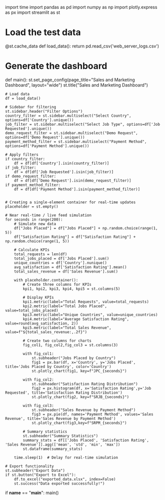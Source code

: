 import time
import pandas as pd
import numpy as np
import plotly.express as px
import streamlit as st

# Load the test data
@st.cache_data
def load_data():
    return pd.read_csv('web_server_logs.csv')

# Generate the dashboard
def main():
    st.set_page_config(page_title="Sales and Marketing Dashboard", layout="wide")
    st.title("Sales and Marketing Dashboard")

    # Load data
    df = load_data()

    # Sidebar for filtering
    st.sidebar.header("Filter Options")
    country_filter = st.sidebar.multiselect("Select Country", options=df['Country'].unique())
    job_filter = st.sidebar.multiselect("Select Job Type", options=df['Job Requested'].unique())
    demo_request_filter = st.sidebar.multiselect("Demo Request", options=df['Demo Request'].unique())
    payment_method_filter = st.sidebar.multiselect("Payment Method", options=df['Payment Method'].unique())

    # Apply filters
    if country_filter:
        df = df[df['Country'].isin(country_filter)]
    if job_filter:
        df = df[df['Job Requested'].isin(job_filter)]
    if demo_request_filter:
        df = df[df['Demo Request'].isin(demo_request_filter)]
    if payment_method_filter:
        df = df[df['Payment Method'].isin(payment_method_filter)]


    # Creating a single-element container for real-time updates
    placeholder = st.empty()

    # Near real-time / live feed simulation
    for seconds in range(200):
        # Simulate new data
        df["Jobs Placed"] = df["Jobs Placed"] + np.random.choice(range(1, 5))
        df["Satisfaction Rating"] = df["Satisfaction Rating"] + np.random.choice(range(1, 5))

        # Calculate KPIs
        total_requests = len(df)
        total_jobs_placed = df['Jobs Placed'].sum()
        unique_countries = df['Country'].nunique()
        avg_satisfaction = df['Satisfaction Rating'].mean()
        total_sales_revenue = df['Sales Revenue'].sum()

        with placeholder.container():
            # Create three columns for KPIs
            kpi1, kpi2, kpi3, kpi4, kpi5 = st.columns(5)

            # Display KPIs
            kpi1.metric(label="Total Requests", value=total_requests)
            kpi2.metric(label="Total Jobs Placed", value=total_jobs_placed)
            kpi3.metric(label="Unique Countries", value=unique_countries)
            kpi4.metric(label="Average Satisfaction Rating", value=round(avg_satisfaction, 2))
            kpi5.metric(label="Total Sales Revenue", value=f"${total_sales_revenue:,.2f}")

            # Create two columns for charts
            fig_col1, fig_col2,fig_col3 = st.columns(3)

            with fig_col1:
                st.subheader("Jobs Placed by Country")
                fig1 = px.bar(df, x='Country', y='Jobs Placed', title='Jobs Placed by Country', color='Country')
                st.plotly_chart(fig1, key=f"JPC_{seconds}")

            with fig_col2:
                st.subheader("Satisfaction Rating Distribution")
                fig2 = px.histogram(df, x='Satisfaction Rating',y='Job Requested', title='Satisfaction Rating Distribution')
                st.plotly_chart(fig2, key=f"SRJB_{seconds}")
            
            with fig_col3:
                st.subheader("Sales Revenue by Payment Method")
                fig3 = px.pie(df, names='Payment Method', values='Sales Revenue', title='Sales Revenue by Payment Method')
                st.plotly_chart(fig3,key=f"SRPM_{seconds}")

            # Summary statistics
            st.subheader("Summary Statistics")
            summary_stats = df[['Jobs Placed', 'Satisfaction Rating', 'Sales Revenue']].agg(['mean', 'std', 'min', 'max'])
            st.dataframe(summary_stats)

        time.sleep(1)  # Delay for real-time simulation

    # Export functionality
    st.subheader("Export Data")
    if st.button("Export to Excel"):
        df.to_excel("exported_data.xlsx", index=False)
        st.success("Data exported successfully!")

if __name__ == "__main__":
    main()
